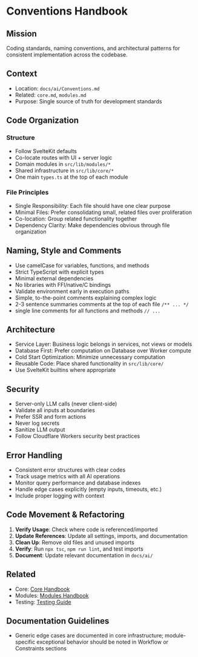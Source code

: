 # Conventions Handbook

## Mission

Coding standards, naming conventions, and architectural patterns for consistent implementation across the codebase.

## Context

- Location: `docs/ai/Conventions.md`
- Related: `core.md`, `modules.md`
- Purpose: Single source of truth for development standards

## Code Organization

### Structure

- Follow SvelteKit defaults
- Co-locate routes with UI + server logic
- Domain modules in `src/lib/modules/*`
- Shared infrastructure in `src/lib/core/*`
- One main `types.ts` at the top of each module

### File Principles

- Single Responsibility: Each file should have one clear purpose
- Minimal Files: Prefer consolidating small, related files over proliferation
- Co-location: Group related functionality together
- Dependency Clarity: Make dependencies obvious through file organization

## Naming, Style and Comments

- Use camelCase for variables, functions, and methods
- Strict TypeScript with explicit types
- Minimal external dependencies
- No libraries with FFI/native/C bindings
- Validate environment early in execution paths
- Simple, to-the-point comments explaining complex logic
- 2-3 sentence summaries comments at the top of each file `/** ... */`
- single line comments for all functions and methods `// ...`

## Architecture

- Service Layer: Business logic belongs in services, not views or models
- Database First: Prefer computation on Database over Worker compute
- Cold Start Optimization: Minimize unnecessary computation
- Reusable Code: Place shared functionality in `src/lib/core/`
- Use SvelteKit builtins where appropriate

## Security

- Server-only LLM calls (never client-side)
- Validate all inputs at boundaries
- Prefer SSR and form actions
- Never log secrets
- Sanitize LLM output
- Follow Cloudflare Workers security best practices

## Error Handling

- Consistent error structures with clear codes
- Track usage metrics with all AI operations
- Monitor query performance and database indexes
- Handle edge cases explicitly (empty inputs, timeouts, etc.)
- Include proper logging with context

## Code Movement & Refactoring

1. **Verify Usage**: Check where code is referenced/imported
2. **Update References**: Update all settings, imports, and documentation
3. **Clean Up**: Remove old files and unused imports
4. **Verify**: Run `npx tsc`, `npm run lint`, and test imports
5. **Document**: Update relevant documentation in `docs/ai/`

## Related

- Core: [Core Handbook](./core.md)
- Modules: [Modules Handbook](./modules.md)
- Testing: [Testing Guide](./testing.md)

## Documentation Guidelines

- Generic edge cases are documented in core infrastructure; module-specific exceptional behavior should be noted in Workflow or Constraints sections
